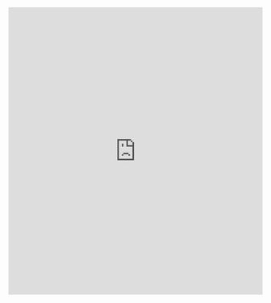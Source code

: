 <p><iframe allowfullscreen width="100%" height="569" class="google-slides-iframe" frameborder="0" scrolling="no" src="https://docs.google.com/presentation/d/e/2PACX-1vRRBrEnZ4kXdxazVv_NNdhdAIZUTs6HEsuZclCWJobRVk5cbLRThRHI_PEP97RKgHZyMrTAAMzg9-aK/embed?start=false&amp;loop=false&amp;delayms=3000"></iframe></p>